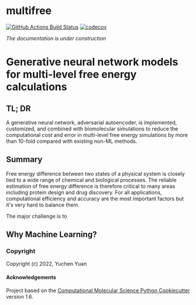 multifree
==============================
[//]: # (Badges)
[![GitHub Actions Build Status](https://github.com/AlchemistYuan/multifree/workflows/CI/badge.svg)](https://github.com/AlchemistYuan/multifree/actions?query=workflow%3ACI)
[![codecov](https://codecov.io/gh/AlchemistYuan/multifree/branch/master/graph/badge.svg)](https://codecov.io/gh/AlchemistYuan/multifree/branch/master)

*The documentation is under construction*

# Generative neural network models for multi-level free energy calculations

## TL; DR
A generative neural network, adversarial autoencoder, is implemented, customized, and combined with biomolecular simulations to reduce the computational cost and error in multi-level free energy simulations by more than 10-fold compared with existing non-ML methods.

## Summary
Free energy difference between two states of a physical system is closely tied to a wide range of chemical and biological processes. The reliable estimation of free energy difference is therefore critical to many areas including protein design and drug discovery. For all applications, computational efficiency and accuracy are the most important factors but it's very hard to balance them.

The major challenge is to 

## Why Machine Learning?


### Copyright

Copyright (c) 2022, Yuchen Yuan


#### Acknowledgements
 
Project based on the 
[Computational Molecular Science Python Cookiecutter](https://github.com/molssi/cookiecutter-cms) version 1.6.
